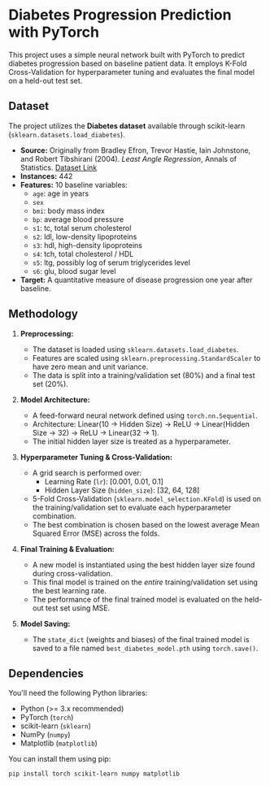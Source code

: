 # Diabetes Progression Prediction with PyTorch

This project uses a simple neural network built with PyTorch to predict diabetes progression based on baseline patient data. It employs K-Fold Cross-Validation for hyperparameter tuning and evaluates the final model on a held-out test set.

## Dataset

The project utilizes the **Diabetes dataset** available through scikit-learn (`sklearn.datasets.load_diabetes`).

* **Source:** Originally from Bradley Efron, Trevor Hastie, Iain Johnstone, and Robert Tibshirani (2004). *Least Angle Regression*, Annals of Statistics. [Dataset Link](https://www4.stat.ncsu.edu/~boos/var.select/diabetes.html)
* **Instances:** 442
* **Features:** 10 baseline variables:
    * `age`: age in years
    * `sex`
    * `bmi`: body mass index
    * `bp`: average blood pressure
    * `s1`: tc, total serum cholesterol
    * `s2`: ldl, low-density lipoproteins
    * `s3`: hdl, high-density lipoproteins
    * `s4`: tch, total cholesterol / HDL
    * `s5`: ltg, possibly log of serum triglycerides level
    * `s6`: glu, blood sugar level
* **Target:** A quantitative measure of disease progression one year after baseline.

## Methodology

1.  **Preprocessing:**
    * The dataset is loaded using `sklearn.datasets.load_diabetes`.
    * Features are scaled using `sklearn.preprocessing.StandardScaler` to have zero mean and unit variance.
    * The data is split into a training/validation set (80%) and a final test set (20%).

2.  **Model Architecture:**
    * A feed-forward neural network defined using `torch.nn.Sequential`.
    * Architecture: Linear(10 -> Hidden Size) -> ReLU -> Linear(Hidden Size -> 32) -> ReLU -> Linear(32 -> 1).
    * The initial hidden layer size is treated as a hyperparameter.

3.  **Hyperparameter Tuning & Cross-Validation:**
    * A grid search is performed over:
        * Learning Rate (`lr`): [0.001, 0.01, 0.1]
        * Hidden Layer Size (`hidden_size`): [32, 64, 128]
    * 5-Fold Cross-Validation (`sklearn.model_selection.KFold`) is used on the training/validation set to evaluate each hyperparameter combination.
    * The best combination is chosen based on the lowest average Mean Squared Error (MSE) across the folds.

4.  **Final Training & Evaluation:**
    * A new model is instantiated using the best hidden layer size found during cross-validation.
    * This final model is trained on the *entire* training/validation set using the best learning rate.
    * The performance of the final trained model is evaluated on the held-out test set using MSE.

5.  **Model Saving:**
    * The `state_dict` (weights and biases) of the final trained model is saved to a file named `best_diabetes_model.pth` using `torch.save()`.

## Dependencies

You'll need the following Python libraries:

* Python (>= 3.x recommended)
* PyTorch (`torch`)
* scikit-learn (`sklearn`)
* NumPy (`numpy`)
* Matplotlib (`matplotlib`)

You can install them using pip:
```bash
pip install torch scikit-learn numpy matplotlib
